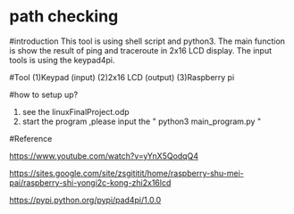 # path checking

#introduction
This tool is using shell script and python3.
The main function is show the result of ping and traceroute in 2x16 LCD display.
The input tools is using the keypad4pi.


#Tool
(1)Keypad (input)
(2)2x16 LCD (output)
(3)Raspberry pi 

#how to setup up?
1. see the linuxFinalProject.odp
2. start the program ,please input the " python3 main_program.py "


#Reference

https://www.youtube.com/watch?v=yYnX5QodqQ4

https://sites.google.com/site/zsgititit/home/raspberry-shu-mei-pai/raspberry-shi-yongi2c-kong-zhi2x16lcd

https://pypi.python.org/pypi/pad4pi/1.0.0
